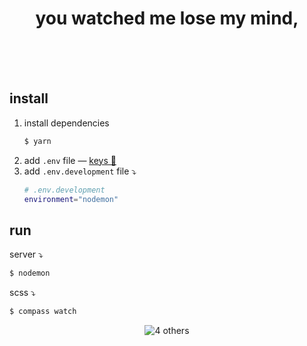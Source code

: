 <h1 align="center">you watched me lose my mind,<br/><br/></h3>

<br/>

## install

1. install dependencies
    ```bash
    $ yarn
    ```
2. add `.env` file — [keys 🔗](https://www.notion.so/4us4others/Ashton-Mills-f4432cc8c5ea45a498cef317e62a9835#057fb52fc7b24fc0b9c8ba52dc2b8c52)
3. add `.env.development` file ⤵
    ```bash
    # .env.development
    environment="nodemon"
    ```

## run

server ⤵

```bash
$ nodemon
```

scss ⤵

```bash
$ compass watch
```

<p align="center"><img src="https://i.imgur.com/43EFHoY.png" alt="4 others"/></p>
